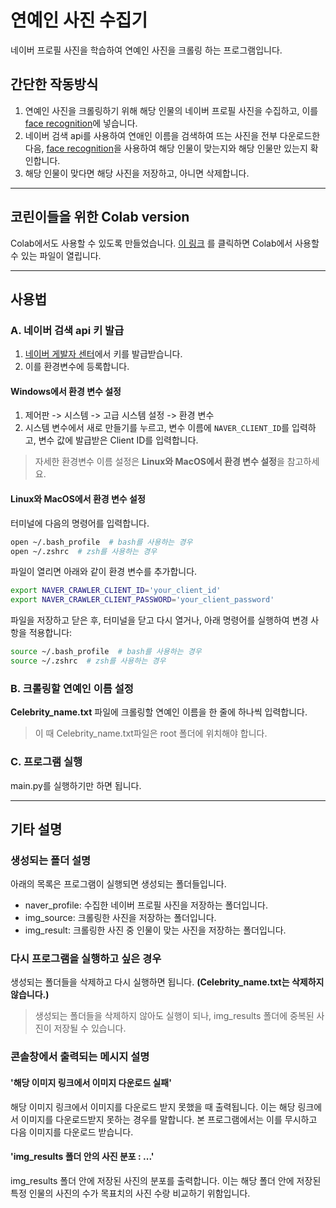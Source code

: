 # 연예인 사진 수집기
네이버 프로필 사진을 학습하여 연예인 사진을 크롤링 하는 프로그램입니다.
## 간단한 작동방식
1. 연예인 사진을 크롤링하기 위해 해당 인물의 네이버 프로필 사진을 수집하고, 이를 [face recognition](https://github.com/ageitgey/face_recognition/blob/master/README_Korean.md)에 넣습니다.
2. 네이버 검색 api를 사용하여 연애인 이름을 검색하여 뜨는 사진을 전부 다운로드한다음, [face recognition](https://github.com/ageitgey/face_recognition/blob/master/README_Korean.md)을 사용하여 해당 인물이 맞는지와 해당 인물만 있는지 확인합니다.
3. 해당 인물이 맞다면 해당 사진을 저장하고, 아니면 삭제합니다.
---
## 코린이들을 위한 Colab version
Colab에서도 사용할 수 있도록 만들었습니다. [이 링크](Celebrity_solo_shot_collector_for_Colab.ipynb)
를 클릭하면 Colab에서 사용할 수 있는 파일이 열립니다.

---
## 사용법
### A. 네이버 검색 api 키 발급
1. [네이버 게발자 센터](https://developers.naver.com/main/)에서 키를 발급받습니다.
2. 이를 환경변수에 등록합니다.
#### Windows에서 환경 변수 설정
1. 제어판 -> 시스템 -> 고급 시스템 설정 -> 환경 변수
2. 시스템 변수에서 새로 만들기를 누르고, 변수 이름에 `NAVER_CLIENT_ID`를 입력하고, 변수 값에 발급받은 Client ID를 입력합니다.
>자세한 환경변수 이름 설정은 **Linux와 MacOS에서 환경 변수 설정**을 참고하세요.

#### Linux와 MacOS에서 환경 변수 설정
터미널에 다음의 명령어를 입력합니다.
```bash
open ~/.bash_profile  # bash를 사용하는 경우
open ~/.zshrc  # zsh를 사용하는 경우
```
파일이 열리면 아래와 같이 환경 변수를 추가합니다.
```bash
export NAVER_CRAWLER_CLIENT_ID='your_client_id'
export NAVER_CRAWLER_CLIENT_PASSWORD='your_client_password'
```
파일을 저장하고 닫은 후, 터미널을 닫고 다시 열거나, 아래 명령어를 실행하여 변경 사항을 적용합니다:
```bash
source ~/.bash_profile  # bash를 사용하는 경우
source ~/.zshrc  # zsh를 사용하는 경우
```

### B. 크롤링할 연예인 이름 설정
**Celebrity_name.txt** 파일에 크롤링할 연예인 이름을 한 줄에 하나씩 입력합니다.
> 이 때 Celebrity_name.txt파일은 root 폴더에 위치해야 합니다.

### C. 프로그램 실행
main.py를 실행하기만 하면 됩니다. 

---
## 기타 설명
### 생성되는 폴더 설명
아래의 목록은 프로그램이 실행되면 생성되는 폴더들입니다.
- naver_profile: 수집한 네이버 프로필 사진을 저장하는 폴더입니다.
- img_source: 크롤링한 사진을 저장하는 폴더입니다.
- img_result: 크롤링한 사진 중 인물이 맞는 사진을 저장하는 폴더입니다.
### 다시 프로그램을 실행하고 싶은 경우
생성되는 폴더들을 삭제하고 다시 실행하면 됩니다. __(Celebrity_name.txt는 삭제하지 않습니다.)__
> 생성되는 폴더들을 삭제하지 않아도 실행이 되나, img_results 폴더에 중복된 사진이 저장될 수 있습니다.
### 콘솔창에서 출력되는 메시지 설명
#### '해당 이미지 링크에서 이미지 다운로드 실패'
해당 이미지 링크에서 이미지를 다운로드 받지 못했을 때 출력됩니다. 이는 해당 링크에서 이미지를 다운로드받지 못하는 경우를 말합니다. 본 프로그램에서는 이를 무시하고 다음 이미지를 다운로드 받습니다.
#### 'img_results 폴더 안의 사진 분포 : ...'
 img_results 폴더 안에 저장된 사진의 분포를 출력합니다. 이는 해당 폴더 안에 저장된 특정 인물의 사진의 수가 목표치의 사진 수랑 비교하기 위함입니다.
